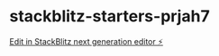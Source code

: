# stackblitz-starters-prjah7

[Edit in StackBlitz next generation editor ⚡️](https://stackblitz.com/~/github.com/meghaapunniya/stackblitz-starters-prjah7)